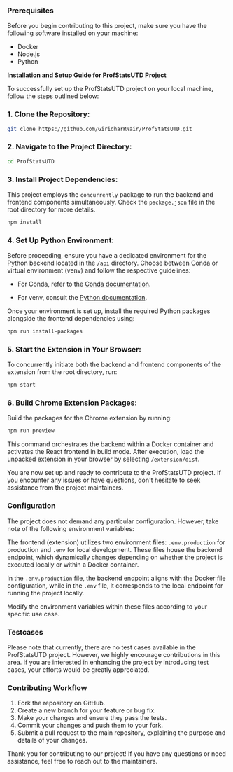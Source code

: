 
### Prerequisites

Before you begin contributing to this project, make sure you have the following software installed on your machine:

- Docker
- Node.js
- Python

**Installation and Setup Guide for ProfStatsUTD Project**

To successfully set up the ProfStatsUTD project on your local machine, follow the steps outlined below:

### 1. **Clone the Repository:**

   ```bash
   git clone https://github.com/GiridharRNair/ProfStatsUTD.git
   ```

### 2. **Navigate to the Project Directory:**

   ```bash
   cd ProfStatsUTD
   ```

### 3. **Install Project Dependencies:**

   This project employs the `concurrently` package to run the backend and frontend components simultaneously. Check the `package.json` file in the root directory for more details.

   ```bash
   npm install
   ```

### 4. **Set Up Python Environment:**

   Before proceeding, ensure you have a dedicated environment for the Python backend located in the `/api` directory. Choose between Conda or virtual environment (venv) and follow the respective guidelines:

   - For Conda, refer to the [Conda documentation](https://docs.conda.io/projects/conda/en/latest/user-guide/tasks/manage-environments.html).

   - For venv, consult the [Python documentation](https://docs.python.org/3/library/venv.html).

   Once your environment is set up, install the required Python packages alongside the frontend dependencies using:

   ```bash
   npm run install-packages
   ```

### 5. **Start the Extension in Your Browser:**

   To concurrently initiate both the backend and frontend components of the extension from the root directory, run:

   ```bash
   npm start
   ```

### 6. **Build Chrome Extension Packages:**

   Build the packages for the Chrome extension by running:

   ```bash
   npm run preview
   ```

   This command orchestrates the backend within a Docker container and activates the React frontend in build mode. After execution, load the unpacked extension in your browser by selecting `/extension/dist`.

You are now set up and ready to contribute to the ProfStatsUTD project. If you encounter any issues or have questions, don't hesitate to seek assistance from the project maintainers. 

### Configuration

The project does not demand any particular configuration. However, take note of the following environment variables:

The frontend (extension) utilizes two environment files: `.env.production` for production and `.env` for local development. These files house the backend endpoint, which dynamically changes depending on whether the project is executed locally or within a Docker container. 

In the `.env.production` file, the backend endpoint aligns with the Docker file configuration, while in the `.env` file, it corresponds to the local endpoint for running the project locally.

Modify the environment variables within these files according to your specific use case.

### Testcases

Please note that currently, there are no test cases available in the ProfStatsUTD project. However, we highly encourage contributions in this area. If you are interested in enhancing the project by introducing test cases, your efforts would be greatly appreciated.

### Contributing Workflow

1. Fork the repository on GitHub.
2. Create a new branch for your feature or bug fix.
3. Make your changes and ensure they pass the tests.
4. Commit your changes and push them to your fork.
5. Submit a pull request to the main repository, explaining the purpose and details of your changes.

Thank you for contributing to our project! If you have any questions or need assistance, feel free to reach out to the maintainers.
